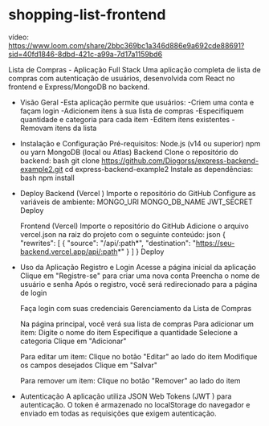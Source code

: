 # shopping-list-frontend
vídeo: https://www.loom.com/share/2bbc369bc1a346d886e9a692cde88691?sid=40fd1846-8dbd-421c-a99a-7d17a1159bd6

Lista de Compras - Aplicação Full Stack
Uma aplicação completa de lista de compras com autenticação de usuários, desenvolvida com React no frontend e Express/MongoDB no backend.
- Visão Geral
    -Esta aplicação permite que usuários:
    -Criem uma conta e façam login
    -Adicionem itens à sua lista de compras
    -Especifiquem quantidade e categoria para cada item
    -Editem itens existentes
    -Removam itens da lista


- Instalação e Configuração
    Pré-requisitos:
    Node.js (v14 ou superior)
    npm ou yarn
    MongoDB (local ou Atlas)
    Backend
    Clone o repositório do backend:
    bash
    git clone https://github.com/Diogorss/express-backend-example2.git
    cd express-backend-example2
    Instale as dependências:
    bash
    npm install

- Deploy
    Backend (Vercel )
    Importe o repositório do GitHub
    Configure as variáveis de ambiente:
    MONGO_URI
    MONGO_DB_NAME
    JWT_SECRET
    Deploy

    Frontend (Vercel)
    Importe o repositório do GitHub
    Adicione o arquivo vercel.json na raiz do projeto com o seguinte conteúdo:
    json
    {
    "rewrites": [
        {
        "source": "/api/:path*",
        "destination": "https://seu-backend.vercel.app/api/:path*"
        }
    ]
    }
    Deploy
- Uso da Aplicação
    Registro e Login
    Acesse a página inicial da aplicação
    Clique em "Registre-se" para criar uma nova conta
    Preencha o nome de usuário e senha
    Após o registro, você será redirecionado para a página de login

    Faça login com suas credenciais
    Gerenciamento da Lista de Compras

    Na página principal, você verá sua lista de compras
    Para adicionar um item:
    Digite o nome do item
    Especifique a quantidade
    Selecione a categoria
    Clique em "Adicionar"

    Para editar um item:
    Clique no botão "Editar" ao lado do item
    Modifique os campos desejados
    Clique em "Salvar"

    Para remover um item:
    Clique no botão "Remover" ao lado do item

- Autenticação
    A aplicação utiliza JSON Web Tokens (JWT ) para autenticação. O token é armazenado no localStorage do navegador e enviado em todas as requisições que exigem autenticação.

